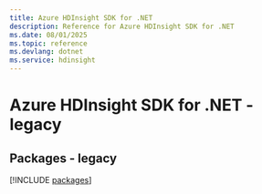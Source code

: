 ```yaml
---
title: Azure HDInsight SDK for .NET
description: Reference for Azure HDInsight SDK for .NET
ms.date: 08/01/2025
ms.topic: reference
ms.devlang: dotnet
ms.service: hdinsight
---
```

# Azure HDInsight SDK for .NET - legacy
## Packages - legacy
[!INCLUDE [packages](hdinsight-index.md)]